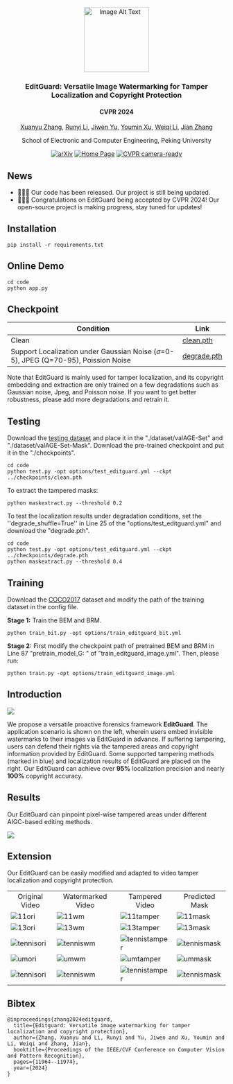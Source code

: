 <div align="center">
<img src="./asserts/Logo.png" alt="Image Alt Text" width="150" height="150">
<h3> EditGuard: Versatile Image Watermarking for Tamper Localization and Copyright Protection </h3>
<h4> CVPR 2024 </h4>
  
[Xuanyu Zhang](https://xuanyuzhang21.github.io/), [Runyi Li](https://villa.jianzhang.tech/people/runyi-li-%E6%9D%8E%E6%B6%A6%E4%B8%80/), [Jiwen Yu](https://vvictoryuki.github.io/website/), [Youmin Xu](https://zirconium2159.github.io/), [Weiqi Li](https://villa.jianzhang.tech/people/weiqi-li-%E6%9D%8E%E7%8E%AE%E7%90%A6/), [Jian Zhang](https://jianzhang.tech/)

School of Electronic and Computer Engineering, Peking University

[![arXiv](https://img.shields.io/badge/arXiv-<Paper>-<COLOR>.svg)](https://arxiv.org/pdf/2312.08883.pdf)
[![Home Page](https://img.shields.io/badge/Project_Page-<Website>-blue.svg)](https://xuanyuzhang21.github.io/project/editguard/)
[![CVPR camera-ready](https://img.shields.io/badge/Camera_Ready-<PDF>-red)](https://openaccess.thecvf.com/content/CVPR2024/papers/Zhang_EditGuard_Versatile_Image_Watermarking_for_Tamper_Localization_and_Copyright_Protection_CVPR_2024_paper.pdf)

</div>

## News
- 🎉🎉🎉 Our code has been released. Our project is still being updated.
- 🎉🎉🎉 Congratulations on EditGuard being accepted by CVPR 2024! Our open-source project is making progress, stay tuned for updates!

## Installation
```
pip install -r requirements.txt
```

## Online Demo
```
cd code
python app.py
```
## Checkpoint
| Condition | Link |
|------------|------------|
| Clean      | [clean.pth](https://drive.google.com/file/d/1w4e1gpdInAv7Lj_NQ7EGgmMuInyfUYgi/view?usp=sharing)|  
| Support Localization under Gaussian Noise ($\sigma$=0-5), JPEG (Q=70-95), Poission Noise |[degrade.pth](https://drive.google.com/file/d/1fAC2EIrMfPKuQa_DdYdxmUwLBbbsTJXC/view?usp=sharing)| 

Note that EditGuard is mainly used for tamper localization, and its copyright embedding and extraction are only trained on a few degradations such as Gaussian noise, Jpeg, and Poisson noise. If you want to get better robustness, please add more degradations and retrain it.

## Testing
Download the [testing dataset](https://drive.google.com/file/d/1s3HKFOzLokVplXV65Z6xcsBJ9qI91Qfv/view?usp=sharing) and place it in the "./dataset/valAGE-Set" and "./dataset/valAGE-Set-Mask". Download the pre-trained checkpoint and put it in the "./checkpoints".
```
cd code
python test.py -opt options/test_editguard.yml --ckpt ../checkpoints/clean.pth
```
To extract the tampered masks:
```
python maskextract.py --threshold 0.2
```
To test the localization results under degradation conditions, set the ''degrade_shuffle=True'' in Line 25 of the "options/test_editguard.yml" and download the "degrade.pth".
```
cd code
python test.py -opt options/test_editguard.yml --ckpt ../checkpoints/degrade.pth
python maskextract.py --threshold 0.4
```

## Training
Download the [COCO2017](http://images.cocodataset.org/zips/train2017.zip) dataset and modify the path of the training dataset in the config file.

**Stage 1:** Train the BEM and BRM. 
```
python train_bit.py -opt options/train_editguard_bit.yml
```
**Stage 2:** First modify the checkpoint path of pretrained BEM and BRM in Line 87 "pretrain_model_G: " of "train_editguard_image.yml". Then, please run:
```
python train.py -opt options/train_editguard_image.yml
```

## Introduction

![](./asserts/intro.png)

We propose a versatile proactive forensics framework **EditGuard**. The application scenario is shown on the left, wherein users embed invisible watermarks to their images via EditGuard in advance. If suffering tampering, users can defend their rights via the tampered areas and copyright information provided by EditGuard. Some supported tampering methods (marked in blue) and localization results of EditGuard are placed on the right. Our EditGuard can achieve over **95\%** localization precision and nearly **100\%** copyright accuracy.

## Results

 Our EditGuard can pinpoint pixel-wise tampered areas under different AIGC-based editing methods.

![](./asserts/result.png)

## Extension

Our EditGuard can be easily modified and adapted to video tamper localization and copyright protection.

<table>
  <tr>
    <td colspan="1"><center>Original Video</center></td>
    <td colspan="1"><center>Watermarked Video</center></td>
    <td colspan="1"><center>Tampered Video</center></td>
    <td colspan="1"><center>Predicted Mask</center></td>
  </tr>
  <tr>
    <td><img src="asserts/gif/11.gif" alt="11ori"></td>
    <td><img src="asserts/gif/11_wm.gif" alt="11wm"></td>
    <td><img src="asserts/gif/11_tamper.gif" alt="11tamper"></td>
    <td><img src="asserts/gif/11_mask.gif" alt="11mask"></td>
  </tr>
  <tr>
    <td><img src="asserts/gif/13.gif" alt="13ori"></td>
    <td><img src="asserts/gif/13_wm.gif" alt="13wm"></td>
    <td><img src="asserts/gif/13_tamper.gif" alt="13tamper"></td>
    <td><img src="asserts/gif/13_mask.gif" alt="13mask"></td>
  </tr>
  <tr>
    <td><img src="asserts/gif/tennis.gif" alt="tennisori"></td>
    <td><img src="asserts/gif/tennis_wm.gif" alt="tenniswm"></td>
    <td><img src="asserts/gif/tennis_tamper.gif" alt="tennistamper"></td>
    <td><img src="asserts/gif/tennis_mask.gif" alt="tennismask"></td>
  </tr>
  <tr>
    <td><img src="asserts/gif/umbrella.gif" alt="umori"></td>
    <td><img src="asserts/gif/umbrella_wm.gif" alt="umwm"></td>
    <td><img src="asserts/gif/umbrella_tamper.gif" alt="umtamper"></td>
    <td><img src="asserts/gif/umbrella_mask.gif" alt="ummask"></td>
  </tr>
  <tr>
    <td><img src="asserts/gif/3.gif" alt="tennisori"></td>
    <td><img src="asserts/gif/3_wm.gif" alt="tenniswm"></td>
    <td><img src="asserts/gif/3_tamper.gif" alt="tennistamper"></td>
    <td><img src="asserts/gif/3_mask.gif" alt="tennismask"></td>
  </tr>
  

</table>

## Bibtex
```
@inproceedings{zhang2024editguard,
  title={Editguard: Versatile image watermarking for tamper localization and copyright protection},
  author={Zhang, Xuanyu and Li, Runyi and Yu, Jiwen and Xu, Youmin and Li, Weiqi and Zhang, Jian},
  booktitle={Proceedings of the IEEE/CVF Conference on Computer Vision and Pattern Recognition},
  pages={11964--11974},
  year={2024}
}
```
